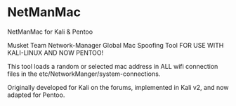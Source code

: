 # NetManMac
NetManMac for Kali &amp; Pentoo

Musket Team Network-Manager Global Mac Spoofing Tool
FOR USE WITH KALI-LINUX AND NOW PENTOO!

This tool loads a random or selected mac address in ALL wifi
connection files in the etc/NetworkManger/system-connections.

Originally developed for Kali on the forums, implemented in Kali v2, and now adapted for Pentoo.
